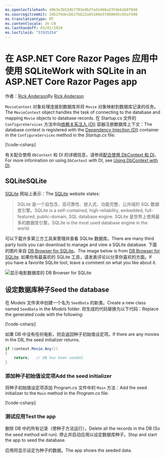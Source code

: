 ```yaml
---
ms.openlocfilehash: d963e3b52db7703e9b2fad1466a23fdeb1b8f848
ms.sourcegitcommit: 24b1f6decbb17bb22a45166e5fdb0845c65af498
ms.translationtype: MT
ms.contentlocale: zh-CN
ms.lasthandoff: 03/01/2019
ms.locfileid: "57035354"
---
```

# <a name="work-with-sqlite-in-an-aspnet-core-razor-pages-app"></a><span data-ttu-id="23f94-101">在 ASP.NET Core Razor Pages 应用中使用 SQLite</span><span class="sxs-lookup"><span data-stu-id="23f94-101">Work with SQLite in an ASP.NET Core Razor Pages app</span></span>

<span data-ttu-id="23f94-102">作者：[Rick Anderson](https://twitter.com/RickAndMSFT)</span><span class="sxs-lookup"><span data-stu-id="23f94-102">By [Rick Anderson](https://twitter.com/RickAndMSFT)</span></span>

<span data-ttu-id="23f94-103">`MovieContext` 对象处理连接到数据库并将 `Movie` 对象映射到数据库记录的任务。</span><span class="sxs-lookup"><span data-stu-id="23f94-103">The `MovieContext` object handles the task of connecting to the database and mapping `Movie` objects to database records.</span></span> <span data-ttu-id="23f94-104">在 Startup.cs 文件的 `ConfigureServices` 方法中向[依赖关系注入 (DI)](xref:fundamentals/dependency-injection) 容器注册数据库上下文：</span><span class="sxs-lookup"><span data-stu-id="23f94-104">The database context is registered with the [Dependency Injection (DI)](xref:fundamentals/dependency-injection) container in the `ConfigureServices` method in the *Startup.cs* file:</span></span>

[!code-csharp[](code/Startup.cs?name=snippet2&highlight=6-8)]

<span data-ttu-id="23f94-105">有关配合使用 `DbContext` 和 DI 的详细信息，请参阅[配合使用 DbContext 和 DI](/ef/core/miscellaneous/configuring-dbcontext#using-dbcontext-with-dependency-injection)。</span><span class="sxs-lookup"><span data-stu-id="23f94-105">For more information on using `DbContext` with DI, see [Using DbContext with DI](/ef/core/miscellaneous/configuring-dbcontext#using-dbcontext-with-dependency-injection).</span></span>

## <a name="sqlite"></a><span data-ttu-id="23f94-106">SQLite</span><span class="sxs-lookup"><span data-stu-id="23f94-106">SQLite</span></span>

<span data-ttu-id="23f94-107">[SQLite](https://www.sqlite.org/) 网站上表示：</span><span class="sxs-lookup"><span data-stu-id="23f94-107">The [SQLite](https://www.sqlite.org/) website states:</span></span>

> <span data-ttu-id="23f94-108">SQLite 是一个自包含、高可靠性、嵌入式、功能完整、公共域的 SQL 数据库引擎。</span><span class="sxs-lookup"><span data-stu-id="23f94-108">SQLite is a self-contained, high-reliability, embedded, full-featured, public-domain, SQL database engine.</span></span> <span data-ttu-id="23f94-109">SQLite 是世界上使用最多的数据库引擎。</span><span class="sxs-lookup"><span data-stu-id="23f94-109">SQLite is the most used database engine in the world.</span></span>

<span data-ttu-id="23f94-110">可以下载许多第三方工具来管理并查看 SQLite 数据库。</span><span class="sxs-lookup"><span data-stu-id="23f94-110">There are many third party tools you can download to manage and view a SQLite database.</span></span> <span data-ttu-id="23f94-111">下面的图片来自 [DB Browser for SQLite](http://sqlitebrowser.org/)。</span><span class="sxs-lookup"><span data-stu-id="23f94-111">The image below is from [DB Browser for SQLite](http://sqlitebrowser.org/).</span></span> <span data-ttu-id="23f94-112">如果你有最喜欢的 SQLite 工具，请发表评论以分享你喜欢的方面。</span><span class="sxs-lookup"><span data-stu-id="23f94-112">If you have a favorite SQLite tool, leave a comment on what you like about it.</span></span>

![显示电影数据库的 DB Browser for SQLite](../../tutorials/first-mvc-app-xplat/working-with-sql/_static/dbb.png)

## <a name="seed-the-database"></a><span data-ttu-id="23f94-114">设定数据库种子</span><span class="sxs-lookup"><span data-stu-id="23f94-114">Seed the database</span></span>

<span data-ttu-id="23f94-115">在 Models 文件夹中创建一个名为 `SeedData` 的新类。</span><span class="sxs-lookup"><span data-stu-id="23f94-115">Create a new class named `SeedData` in the *Models* folder.</span></span> <span data-ttu-id="23f94-116">将生成的代码替换为以下代码：</span><span class="sxs-lookup"><span data-stu-id="23f94-116">Replace the generated code with the following:</span></span>

[!code-csharp[](code/Models/SeedData.cs)]

<span data-ttu-id="23f94-117">如果 DB 中没有任何电影，则会返回种子初始值设定项。</span><span class="sxs-lookup"><span data-stu-id="23f94-117">If there are any movies in the DB, the seed initializer returns.</span></span>

```csharp
if (context.Movie.Any())
{
    return;   // DB has been seeded.
}
```

<a name="si"></a>
### <a name="add-the-seed-initializer"></a><span data-ttu-id="23f94-118">添加种子初始值设定项</span><span class="sxs-lookup"><span data-stu-id="23f94-118">Add the seed initializer</span></span>

<span data-ttu-id="23f94-119">将种子初始值设定项添加 Program.cs 文件中的 `Main` 方法：</span><span class="sxs-lookup"><span data-stu-id="23f94-119">Add the seed initializer to the `Main` method in the *Program.cs* file:</span></span>

[!code-csharp[](../../tutorials/razor-pages/razor-pages-start/sample/RazorPagesMovie/Program.cs)]

### <a name="test-the-app"></a><span data-ttu-id="23f94-120">测试应用</span><span class="sxs-lookup"><span data-stu-id="23f94-120">Test the app</span></span>

<span data-ttu-id="23f94-121">删除 DB 中的所有记录（使种子方法运行）。</span><span class="sxs-lookup"><span data-stu-id="23f94-121">Delete all the records in the DB (So the seed method will run).</span></span> <span data-ttu-id="23f94-122">停止并启动应用以设定数据库种子。</span><span class="sxs-lookup"><span data-stu-id="23f94-122">Stop and start the app to seed the database.</span></span>

<span data-ttu-id="23f94-123">应用将显示设定为种子的数据。</span><span class="sxs-lookup"><span data-stu-id="23f94-123">The app shows the seeded data.</span></span>
